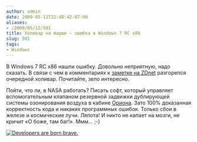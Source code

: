 ```yaml
---
author: admin
date: 2009-05-12T22:48:42-07:00
aliases:
- /2009/05/12/501
title: Холивар на марше – ошибка в Windows 7 RC x86
slug: 501
tags:
- Windows
---
```


В Windows 7 RC x86 нашли ошибку. Довольно неприятную, надо сказать. В связи с чем в комментариях к [заметке на ZDnet](http://blogs.zdnet.com/Bott/?p=1003) разгорелся очередной холивар. Почитайте, зело интересно.

Пойти, что ли, в NASA работать? Писать софт, который управляет вспомогательным клапаном резервной задвижки дублирующей системы озонирования воздуха в кабине [Ориона](http://www.nasa.gov/mission_pages/constellation/orion/index.html). Зато 100% доказанная корректность кода и никаких программных ошибок. Только сбои в железе и космические лучи. Ляпота! И никто не капает на мозги, не кричит «О боже, там баг!». Ммм… ;-)

[![Developers are born brave.](/2009/05/developersarebornbrave_small.jpg)](/2009/05/developersarebornbrave.jpg)
